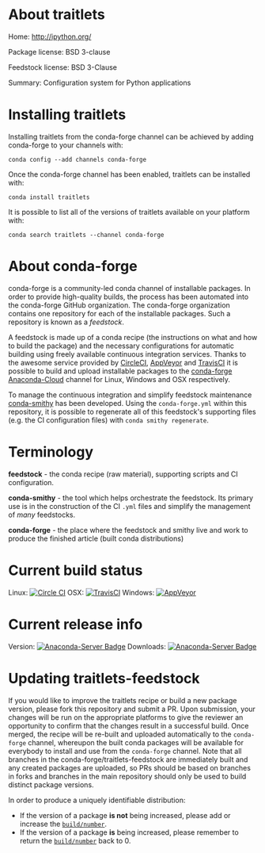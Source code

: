 About traitlets
===============

Home: http://ipython.org/

Package license: BSD 3-clause

Feedstock license: BSD 3-Clause

Summary: Configuration system for Python applications



Installing traitlets
====================

Installing traitlets from the conda-forge channel can be achieved by adding conda-forge to your channels with:

```
conda config --add channels conda-forge
```

Once the conda-forge channel has been enabled, traitlets can be installed with:

```
conda install traitlets
```

It is possible to list all of the versions of traitlets available on your platform with:

```
conda search traitlets --channel conda-forge
```


About conda-forge
=================

conda-forge is a community-led conda channel of installable packages.
In order to provide high-quality builds, the process has been automated into the
conda-forge GitHub organization. The conda-forge organization contains one repository
for each of the installable packages. Such a repository is known as a *feedstock*.

A feedstock is made up of a conda recipe (the instructions on what and how to build
the package) and the necessary configurations for automatic building using freely
available continuous integration services. Thanks to the awesome service provided by
[CircleCI](https://circleci.com/), [AppVeyor](http://www.appveyor.com/)
and [TravisCI](https://travis-ci.org/) it is possible to build and upload installable
packages to the [conda-forge](https://anaconda.org/conda-forge)
[Anaconda-Cloud](http://docs.anaconda.org/) channel for Linux, Windows and OSX respectively.

To manage the continuous integration and simplify feedstock maintenance
[conda-smithy](http://github.com/conda-forge/conda-smithy) has been developed.
Using the ``conda-forge.yml`` within this repository, it is possible to regenerate all of
this feedstock's supporting files (e.g. the CI configuration files) with ``conda smithy regenerate``.


Terminology
===========

**feedstock** - the conda recipe (raw material), supporting scripts and CI configuration.

**conda-smithy** - the tool which helps orchestrate the feedstock.
                   Its primary use is in the construction of the CI ``.yml`` files
                   and simplify the management of *many* feedstocks.

**conda-forge** - the place where the feedstock and smithy live and work to
                  produce the finished article (built conda distributions)

Current build status
====================

Linux: [![Circle CI](https://circleci.com/gh/conda-forge/traitlets-feedstock.svg?style=shield)](https://circleci.com/gh/conda-forge/traitlets-feedstock)
OSX: [![TravisCI](https://travis-ci.org/conda-forge/traitlets-feedstock.svg?branch=master)](https://travis-ci.org/conda-forge/traitlets-feedstock)
Windows: [![AppVeyor](https://ci.appveyor.com/api/projects/status/github/conda-forge/traitlets-feedstock?svg=True)](https://ci.appveyor.com/project/conda-forge/traitlets-feedstock/branch/master)

Current release info
====================
Version: [![Anaconda-Server Badge](https://anaconda.org/conda-forge/traitlets/badges/version.svg)](https://anaconda.org/conda-forge/traitlets)
Downloads: [![Anaconda-Server Badge](https://anaconda.org/conda-forge/traitlets/badges/downloads.svg)](https://anaconda.org/conda-forge/traitlets)


Updating traitlets-feedstock
============================

If you would like to improve the traitlets recipe or build a new
package version, please fork this repository and submit a PR. Upon submission,
your changes will be run on the appropriate platforms to give the reviewer an
opportunity to confirm that the changes result in a successful build. Once
merged, the recipe will be re-built and uploaded automatically to the
`conda-forge` channel, whereupon the built conda packages will be available for
everybody to install and use from the `conda-forge` channel.
Note that all branches in the conda-forge/traitlets-feedstock are
immediately built and any created packages are uploaded, so PRs should be based
on branches in forks and branches in the main repository should only be used to
build distinct package versions.

In order to produce a uniquely identifiable distribution:
 * If the version of a package **is not** being increased, please add or increase
   the [``build/number``](http://conda.pydata.org/docs/building/meta-yaml.html#build-number-and-string).
 * If the version of a package **is** being increased, please remember to return
   the [``build/number``](http://conda.pydata.org/docs/building/meta-yaml.html#build-number-and-string)
   back to 0.
